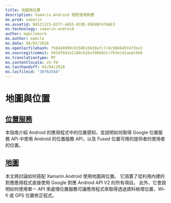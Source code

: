 ```yaml
---
title: 地圖與位置
description: Xamarin.Android 搭配使用對應
ms.prod: xamarin
ms.assetid: B45211C5-D377-4A55-8C8E-95D4BF470AE3
ms.technology: xamarin-android
author: mgmclemore
ms.author: mamcle
ms.date: 08/03/2016
ms.openlocfilehash: f58d40999c6350b1b610afc7c8c9088497473be3
ms.sourcegitcommit: 945df041e2180cb20af08b83cc703ecd1aedc6b0
ms.translationtype: MT
ms.contentlocale: zh-TW
ms.lasthandoff: 04/04/2018
ms.locfileid: "30762544"
---
```

# <a name="maps-and-location"></a>地圖與位置


##  <a name="location-servicesandroidplatformmaps-and-locationlocationmd"></a>[位置服務](~/android/platform/maps-and-location/location.md)

本指南介紹 Android 的應用程式中的位置感知，並說明如何取得 Google 位置服務 API 中使用 Android 的位置服務 API，以及 Fused 位置可用的提供者的使用者的位置。


##  <a name="mapsandroidplatformmaps-and-locationmapsindexmd"></a>[地圖](~/android/platform/maps-and-location/maps/index.md)

本文將討論如何搭配 Xamarin.Android 使用地圖與位置。 它涵蓋了從利用內建的對應應用程式直接使用 Google 對應 Android API V2 的所有項目。 此外，它會說明如何使用單一 API 來處理位置服務可讓應用程式來取得透過資料格塔位置，Wi-fi 或 GPS 位置修正程式。

